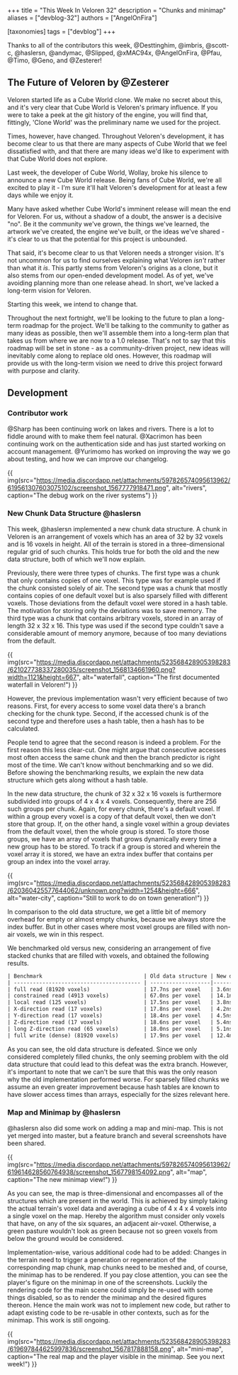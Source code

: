 +++
title = "This Week In Veloren 32"
description = "Chunks and minimap"
aliases = ["devblog-32"]
authors = ["AngelOnFira"]

[taxonomies]
tags = ["devblog"]
+++

Thanks to all of the contributors this week, @Desttinghim, @imbris, @scott-c, @haslersn, @andymac, @Slipped, @xMAC94x, @AngelOnFira, @Pfau, @Timo, @Geno, and @Zesterer!

## The Future of Veloren by @Zesterer

Veloren started life as a Cube World clone. We make no secret about this, and it's very clear that Cube World is Veloren's primary influence. If you were to take a peek at the git history of the engine, you will find that, fittingly, 'Clone World' was the preliminary name we used for the project.

Times, however, have changed. Throughout Veloren's development, it has become clear to us that there are many aspects of Cube World that we feel dissatisfied with, and that there are many ideas we'd like to experiment with that Cube World does not explore.

Last week, the developer of Cube World, Wollay, broke his silence to announce a new Cube World release. Being fans of Cube World, we're all excited to play it - I'm sure it'll halt Veloren's development for at least a few days while we enjoy it.

Many have asked whether Cube World's imminent release will mean the end for Veloren. For us, without a shadow of a doubt, the answer is a decisive "no". Be it the community we've grown, the things we've learned, the artwork we've created, the engine we've built, or the ideas we've shared - it's clear to us that the potential for this project is unbounded.

That said, it's become clear to us that Veloren needs a stronger vision. It's not uncommon for us to find ourselves explaining what Veloren *isn't* rather than what it *is*. This partly stems from Veloren's origins as a clone, but it also stems from our open-ended development model. As of yet, we've avoiding planning more than one release ahead. In short, we've lacked a long-term vision for Veloren.

Starting this week, we intend to change that.

Throughout the next fortnight, we'll be looking to the future to plan a long-term roadmap for the project. We'll be talking to the community to gather as many ideas as possible, then we'll assemble them into a long-term plan that takes us from where we are now to a 1.0 release. That's not to say that this roadmap will be set in stone - as a community-driven project, new ideas will inevitably come along to replace old ones. However, this roadmap will provide us with the long-term vision we need to drive this project forward with purpose and clarity.

## Development

### Contributor work

@Sharp has been continuing work on lakes and rivers. There is a lot to fiddle around with to make them feel natural. @Xacrimon has been continuing work on the authentication side and has just started working on account management. @Yurimomo has worked on improving the way we go about testing, and how we can improve our changelog.

{{ img(src="https://media.discordapp.net/attachments/597826574095613962/619561307603075102/screenshot_1567777918471.png", alt="rivers", caption="The debug work on the river systems") }}

### New Chunk Data Structure @haslersn

This week, @haslersn implemented a new chunk data structure. A chunk in Veloren is an arrangement of voxels which has an area of 32 by 32 voxels and is 16 voxels in height. All of the terrain is stored in a three-dimensional regular grid of such chunks. This holds true for both the old and the new data structure, both of which we'll now explain.

Previously, there were three types of chunks. The first type was a chunk that only contains copies of one voxel. This type was for example used if the chunk consisted solely of air. The second type was a chunk that mostly contains copies of one default voxel but is also sparsely filled with different voxels. Those deviations from the default voxel were stored in a hash table. The motivation for storing only the deviations was to save memory. The third type was a chunk that contains arbitrary voxels, stored in an array of length 32 x 32 x 16. This type was used if the second type couldn't save a considerable amount of memory anymore, because of too many deviations from the default.

{{ img(src="https://media.discordapp.net/attachments/523568428905398283/621027738337280035/screenshot_1568134661960.png?width=1121&height=667", alt="waterfall", caption="The first documented waterfall in Veloren!") }}

However, the previous implementation wasn't very efficient because of two reasons. First, for every access to some voxel data there's a branch checking for the chunk type. Second, if the accessed chunk is of the second type and therefore uses a hash table, then a hash has to be calculated.

People tend to agree that the second reason is indeed a problem. For the first reason this less clear-cut. One might argue that consecutive accesses most often access the same chunk and then the branch predictor is right most of the time. We can't know without benchmarking and so we did. Before showing the benchmarking results, we explain the new data structure which gets along without a hash table.

In the new data structure, the chunk of 32 x 32 x 16 voxels is furthermore subdivided into groups of 4 x 4 x 4 voxels. Consequently, there are 256 such groups per chunk. Again, for every chunk, there's a default voxel. If within a group every voxel is a copy of that default voxel, then we don't store that group.
If, on the other hand, a single voxel within a group deviates from the default voxel, then the whole group is stored. To store those groups, we have an array of voxels that grows dynamically every time a new group has to be stored. To track if a group is stored and wherein the voxel array it is stored, we have an extra index buffer that contains per group an index into the voxel array.

{{ img(src="https://media.discordapp.net/attachments/523568428905398283/620360425577644062/unknown.png?width=1254&height=666", alt="water-city", caption="Still to work to do on town generation!") }}

In comparison to the old data structure, we get a little bit of memory overhead for empty or almost empty chunks, because we always store the index buffer.
But in other cases where most voxel groups are filled with non-air voxels, we win in this respect.

We benchmarked old versus new, considering an arrangement of five stacked chunks that are filled with voxels, and obtained the following results.

```txt
| Benchmark                                | Old data structure | New data structure   |
| ---------------------------------------- | -------------------|--------------------- |
| full read (81920 voxels)                 | 17.7ns per voxel   | 3.6ns per voxel      |
| constrained read (4913 voxels)           | 67.0ns per voxel   | 14.1ns per voxel     |
| local read (125 voxels)                  | 17.5ns per voxel   | 3.8ns per voxel      |
| X-direction read (17 voxels)             | 17.8ns per voxel   | 4.2ns per voxel      |
| Y-direction read (17 voxels)             | 18.4ns per voxel   | 4.5ns per voxel      |
| Z-direction read (17 voxels)             | 18.6ns per voxel   | 5.4ns per voxel      |
| long Z-direction read (65 voxels)        | 18.0ns per voxel   | 5.1ns per voxel      |
| full write (dense) (81920 voxels)        | 17.9ns per voxel   | 12.4ns per voxel     |
```

As you can see, the old data structure is defeated. Since we only considered completely filled chunks, the only seeming problem with the old data structure that could lead to this defeat was the extra branch. However, it's important to note that we can't be sure that this was the only reason why the old implementation performed worse. For sparsely filled chunks we assume an even greater improvement because hash tables are known to have slower access times than arrays, especially for the sizes relevant here.

### Map and Minimap by @haslersn

@haslersn also did some work on adding a map and mini-map. This is not yet merged into master, but a feature branch and several screenshots have been shared.

{{ img(src="https://media.discordapp.net/attachments/597826574095613962/619614628560764938/screenshot_1567798154092.png", alt="map", caption="The new minimap view!") }}

As you can see, the map is three-dimensional and encompasses all of the structures which are present in the world. This is achieved by simply taking the actual terrain's voxel data and averaging a cube of 4 x 4 x 4 voxels into a single voxel on the map. Hereby the algorithm must consider only voxels that have, on any of the six squares, an adjacent air-voxel. Otherwise, a green pasture wouldn't look as green because not so green voxels from below the ground would be considered.

Implementation-wise, various additional code had to be added: Changes in the terrain need to trigger a generation or regeneration of the corresponding map chunk, map chunks need to be meshed and, of course, the minimap has to be rendered. If you pay close attention, you can see the player's figure on the minimap in one of the screenshots. Luckily the rendering code for the main scene could simply be re-used with some things disabled, so as to render the minimap and the desired figures thereon. Hence the main work was not to implement new code, but rather to adapt existing code to be re-usable in other contexts, such as for the minimap.
This work is still ongoing.

{{ img(src="https://media.discordapp.net/attachments/523568428905398283/619697844625997836/screenshot_1567817888158.png", alt="mini-map", caption="The real map and the player visible in the minimap. See you next week!") }}
